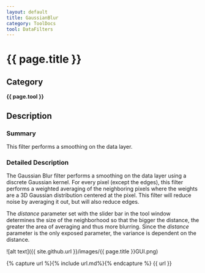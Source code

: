 ```yaml
---
layout: default
title: GaussianBlur
category: ToolDocs 
tool: DataFilters 
---
```


# {{ page.title }} 

## Category

**{{ page.tool }}**

## Description

### Summary

This filter performs a smoothing on the data layer.

### Detailed Description

The Gaussian Blur filter performs a smoothing on the data layer using a discrete Gaussian kernel. For every pixel (except the edges), this filter performs a weighted averaging of the neighboring pixels where the weights are a 3D Gaussian distribution centered at the pixel. This filter will reduce noise by averaging it out, but will also reduce edges.

The *distance* parameter set with the slider bar in the tool window determines the size of the neighborhood so that the bigger the distance, the greater the area of averaging and thus more blurring. Since the *distance* parameter is the only exposed parameter, the variance is dependent on the distance.

![alt text]({{ site.github.url }}/images/{{ page.title }}GUI.png)

{% capture url %}{% include url.md%}{% endcapture %}
{{ url }}
